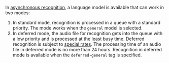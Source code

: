 In [asynchronous recognition](../../speechkit/stt/transcribation.md), a language model is available that can work in two modes:
1. In standard mode, recognition is processed in a queue with a standard priority. The mode works when the `general` model is selected.
1. In deferred mode, the audio file for recognition gets into the queue with a low priority and is processed at the least busy time. Deferred recognition is subject to [special rates](../../speechkit/pricing.md#prices-stt). The processing time of an audio file in deferred mode is no more than 24 hours. Recognition in deferred mode is available when the `deferred-general` tag is specified.